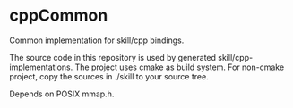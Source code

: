 # cppCommon
Common implementation for skill/cpp bindings.

The source code in this repository is used by generated skill/cpp-implementations.
The project uses cmake as build system.
For non-cmake project, copy the sources in ./skill to your source tree.

Depends on POSIX mmap.h.
